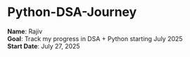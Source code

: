 # Python-DSA-Journey

**Name**: Rajiv  
**Goal**: Track my progress in DSA + Python starting July 2025  
**Start Date**: July 27, 2025
